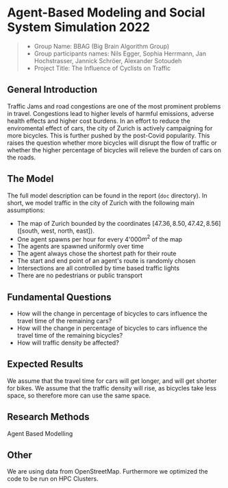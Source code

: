 # Agent-Based Modeling and Social System Simulation 2022
> * Group Name: BBAG (Big Brain Algorithm Group)
> * Group participants names: Nils Egger, Sophia Herrmann, Jan Hochstrasser, Jannick Schröer, Alexander Sotoudeh
> * Project Title: The Influence of Cyclists on Traffic

## General Introduction

Traffic Jams and road congestions are one of the most prominent problems in travel. Congestions lead to higher levels of harmful emissions, 
adverse health effects and higher cost burdens. In an effort to reduce the enviromental effect of cars, the city of Zurich is actively campaigning 
for more bicycles. This is further pushed by the post-Covid popularity. This raises the question whether more bicycles will disrupt the flow of traffic or whether the higher percentage of bicycles will relieve the burden of cars on the roads.

## The Model

The full model description can be found in the report (`doc` directory). In short, we model traffic in the city of Zurich with the following main assumptions:
- The map of Zurich bounded by the coordinates $[47.36, 8.50, 47.42, 8.56]$ ([south, west, north, east]). 
- One agent spawns per hour for every 4'000$m^2$ of the map
- The agents are spawned uniformly over time
- The agent always chose the shortest path for their route
- The start and end point of an agent's route is randomly chosen
- Intersections are all controlled by time based traffic lights
- There are no pedestrians or public transport


## Fundamental Questions

- How will the change in percentage of bicycles to cars influence the travel time of the remaining cars?
- How will the change in percentage of bicycles to cars influence the travel time of the remaining bicycles?
- How will traffic density be affected?


## Expected Results

We assume that the travel time for cars will get longer, and will get shorter for bikes. We assume that the traffic density will rise, as bicycles take less space, so therefore more can use the same space.


## Research Methods

Agent Based Modelling

## Other

We are using data from OpenStreetMap. Furthermore we optimized the code to be run on HPC Clusters.
